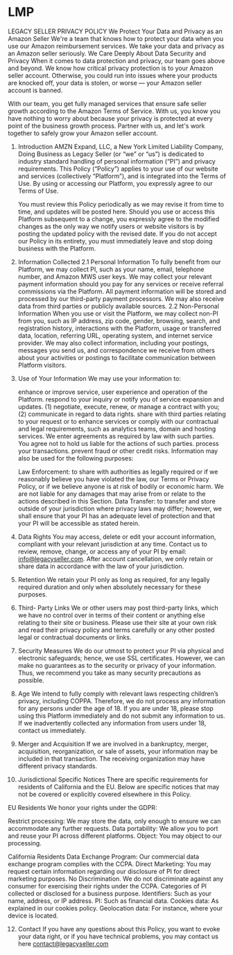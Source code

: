 # LMP
LEGACY SELLER PRIVACY POLICY
We Protect Your Data and Privacy as an  Amazon Seller
We're a team that knows how to protect your data when you use our Amazon reimbursement services. We take your data and privacy as an Amazon seller seriously.
We Care Deeply About Data Security and Privacy
When it comes to data protection and privacy, our team goes above and beyond. We know how critical privacy protection is to your Amazon seller account. Otherwise, you could run into issues where your products are knocked off, your data is stolen, or worse –– your Amazon seller account is banned.

With our team, you get fully managed services that ensure safe seller growth according to the Amazon Terms of Service. With us, you know you have nothing to worry about because your privacy is protected at every point of the business growth process. Partner with us, and let's work together to safely grow your Amazon seller account.

1. Introduction
   AMZN Expand, LLC, a New York Limited Liability Company, Doing Business as Legacy Seller (or “we” or “us”) is dedicated to industry standard handling of personal information (“PI”) and privacy requirements. This Policy (“Policy”) applies to your use of our website and services (collectively “Platform”), and is integrated into the Terms of Use. By using or accessing our Platform, you expressly agree to our Terms of Use.

   You must review this Policy periodically as we may revise it from time to time, and updates will be posted here. Should you use or access this Platform subsequent to a change, you expressly agree to the modified changes as the only way we notify users or website visitors is by posting the updated policy with the revised date. If you do not accept our Policy in its entirety, you must immediately leave and stop doing business with the Platform.

2. Information Collected
   2.1 Personal Information
      To fully benefit from our Platform, we may collect PI, such as your name, email, telephone number, and Amazon MWS user keys. We may collect your relevant payment information should you pay for any services or receive referral commissions via the Platform. All payment information will be stored and processed by our third-party payment processors. We may also receive data from third parties or publicly available sources.
   2.2 Non-Personal Information
   When you use or visit the Platform, we may collect non-PI from you, such as IP address, zip code, gender, browsing, search, and registration history, interactions with the Platform, usage or transferred data, location, referring URL, operating system, and internet service provider. We may also collect information, including your postings, messages you send us, and correspondence we receive from others about your activities or postings to facilitate communication between Platform visitors.

3. Use of Your Information
   We may use your information to:

   enhance or improve service, user experience and operation of the Platform.
   respond to your inquiry or notify you of service expansion and updates.
   (1) negotiate, execute, renew, or manage a contract with you; (2) communicate in regard to data rights.
   share with third parties relating to your request or to enhance services or comply with our contractual and legal requirements, such as analytics teams, domain and hosting services.
   We enter agreements as required by law with such parties.
   You agree not to hold us liable for the actions of such parties.
   process your transactions.
   prevent fraud or other credit risks.
   Information may also be used for the following purposes:

   Law Enforcement: to share with authorities as legally required or if we reasonably believe you have violated the law, our Terms or Privacy Policy, or if we believe anyone is at risk of bodily or economic harm. We are not liable for any damages that may arise from or relate to the actions described in this Section. 
   Data Transfer: to transfer and store outside of your jurisdiction where privacy laws may differ; however, we shall ensure that your PI has an adequate level of protection and that your PI will be accessible as stated herein.
   
4. Data Rights
   You may access, delete or edit your account information, compliant with your relevant jurisdiction at any time. Contact us to review, remove, change, or access any of your PI by email: info@legacyseller.com. After account cancellation, we only retain or share data in accordance with the law of your jurisdiction.

5. Retention
   We retain your PI only as long as required, for any legally required duration and only when absolutely necessary for these purposes.

7. Third- Party Links
   We or other users may post third-party links, which we have no control over in terms of their content or anything else relating to their site or business. Please use their site at your own risk and read their privacy policy and terms carefully or any other posted legal or contractual documents or links.

8. Security Measures
   We do our utmost to protect your PI via physical and electronic safeguards; hence, we use SSL certificates. However, we can make no guarantees as to the security or privacy of your information. Thus, we recommend you take as many security precautions as possible.

9. Age
   We intend to fully comply with relevant laws respecting children’s privacy, including COPPA. Therefore, we do not process any information for any persons under the age of 18. If you are under 18, please stop using this Platform immediately and do not submit any information to us. If we inadvertently collected any information from users under 18, contact us immediately.

10. Merger and Acquisition
   If we are involved in a bankruptcy, merger, acquisition, reorganization, or sale of assets, your information may be included in that transaction. The receiving organization may have different privacy standards.

11. Jurisdictional Specific Notices
   There are specific requirements for residents of California and the EU. Below are specific notices that may not be covered or explicitly covered elsewhere in this Policy.

   EU Residents
   We honor your rights under the GDPR:

   Restrict processing: We may store the data, only enough to ensure we can accommodate any further requests. 
   Data portability: We allow you to port and reuse your PI across different platforms. 
   Object: You may object to our processing.


   California Residents
   Data Exchange Program: Our commercial data exchange program complies with the CCPA. 
   Direct Marketing: You may request certain information regarding our disclosure of PI for direct marketing purposes.
   No Discrimination. We do not discriminate against any consumer for exercising their rights under the CCPA.
   Categories of PI collected or disclosed for a business purpose.
   Identifiers: Such as your name, address, or IP address.
   PI: Such as financial data.
   Cookies data: As explained in our cookies policy. 
   Geolocation data: For instance, where your device is located.

12. Contact
   If you have any questions about this Policy, you want to evoke your data right, or if you have technical problems, you may contact us here contact@legacyseller.com
